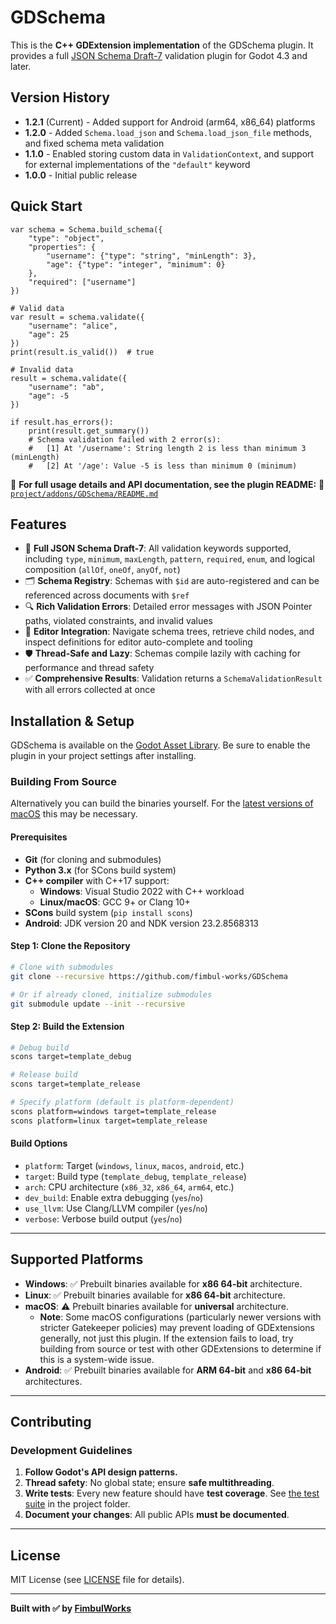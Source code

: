 # GDSchema

This is the **C++ GDExtension implementation** of the GDSchema plugin. It provides a full [JSON Schema Draft-7](https://json-schema.org/) validation plugin for Godot 4.3 and later.

## Version History

- **1.2.1** (Current) - Added support for Android (arm64, x86_64) platforms
- **1.2.0** - Added `Schema.load_json` and `Schema.load_json_file` methods, and fixed schema meta validation
- **1.1.0** - Enabled storing custom data in `ValidationContext`, and support for external implementations of the `"default"` keyword
- **1.0.0** - Initial public release

## Quick Start

```gdscript
var schema = Schema.build_schema({
    "type": "object",
    "properties": {
        "username": {"type": "string", "minLength": 3},
        "age": {"type": "integer", "minimum": 0}
    },
    "required": ["username"]
})

# Valid data
var result = schema.validate({
    "username": "alice",
    "age": 25
})
print(result.is_valid())  # true

# Invalid data
result = schema.validate({
    "username": "ab",
    "age": -5
})

if result.has_errors():
    print(result.get_summary())
    # Schema validation failed with 2 error(s):
    #   [1] At '/username': String length 2 is less than minimum 3 (minLength)
    #   [2] At '/age': Value -5 is less than minimum 0 (minimum)
```

📌 **For full usage details and API documentation, see the plugin README:**
📂 [`project/addons/GDSchema/README.md`](project/addons/GDSchema/README.md)

## Features

- 📏 **Full JSON Schema Draft-7**: All validation keywords supported, including `type`, `minimum`, `maxLength`, `pattern`, `required`, `enum`, and logical composition (`allOf`, `oneOf`, `anyOf`, `not`)
- 🗂️ **Schema Registry**: Schemas with `$id` are auto-registered and can be referenced across documents with `$ref`
- 🔍 **Rich Validation Errors**: Detailed error messages with JSON Pointer paths, violated constraints, and invalid values
- 🧩 **Editor Integration**: Navigate schema trees, retrieve child nodes, and inspect definitions for editor auto-complete and tooling
- 🛡️ **Thread-Safe and Lazy**: Schemas compile lazily with caching for performance and thread safety
- ✅ **Comprehensive Results**: Validation returns a `SchemaValidationResult` with all errors collected at once

## Installation & Setup

GDSchema is available on the [Godot Asset Library](https://godotengine.org/asset-library/asset/4383). Be sure to enable the plugin in your project settings after installing.

### Building From Source

Alternatively you can build the binaries yourself. For the [latest versions of macOS](#supported-platforms) this may be necessary.

#### Prerequisites
- **Git** (for cloning and submodules)
- **Python 3.x** (for SCons build system)
- **C++ compiler** with C++17 support:
  - **Windows**: Visual Studio 2022 with C++ workload
  - **Linux/macOS**: GCC 9+ or Clang 10+
- **SCons** build system (`pip install scons`)
- **Android**: JDK version 20 and NDK version 23.2.8568313

#### Step 1: Clone the Repository
```bash
# Clone with submodules
git clone --recursive https://github.com/fimbul-works/GDSchema

# Or if already cloned, initialize submodules
git submodule update --init --recursive
```

#### Step 2: Build the Extension
```bash
# Debug build
scons target=template_debug

# Release build
scons target=template_release

# Specify platform (default is platform-dependent)
scons platform=windows target=template_release
scons platform=linux target=template_release
```

#### Build Options
- `platform`: Target (`windows`, `linux`, `macos`, `android`, etc.)
- `target`: Build type (`template_debug`, `template_release`)
- `arch`: CPU architecture (`x86_32`, `x86_64`, `arm64`, etc.)
- `dev_build`: Enable extra debugging (`yes`/`no`)
- `use_llvm`: Use Clang/LLVM compiler (`yes`/`no`)
- `verbose`: Verbose build output (`yes`/`no`)

---

## Supported Platforms

- **Windows**: ✅ Prebuilt binaries available for **x86 64-bit** architecture.
- **Linux**: ✅ Prebuilt binaries available for **x86 64-bit** architecture.
- **macOS**: ⚠️ Prebuilt binaries available for **universal** architecture.
  - **Note**: Some macOS configurations (particularly newer versions with stricter Gatekeeper policies) may prevent loading of GDExtensions generally, not just this plugin. If the extension fails to load, try building from source or test with other GDExtensions to determine if this is a system-wide issue.
- **Android**: ✅ Prebuilt binaries available for **ARM 64-bit** and **x86 64-bit** architectures.

---

## Contributing

### Development Guidelines

1. **Follow Godot's API design patterns.**
4. **Thread safety**: No global state; ensure **safe multithreading**.
5. **Write tests**: Every new feature should have **test coverage**. See [the test suite](project/tests/) in the project folder.
6. **Document your changes**: All public APIs **must be documented**.

---

## **License**

MIT License (see [LICENSE](LICENSE) file for details).

---

**Built with ✅ by [FimbulWorks](https://github.com/fimbul-works)**
